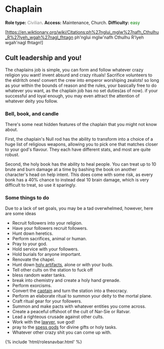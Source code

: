 # Chaplain
**Role type:** <font color= "#808080">Civilian</font>. **Access:** Maintenance, Church. **Difficulty:** <font color="Green">easy</font>


[https://en.wiktionary.org/wiki/Citations:ph%27nglui_mglw%27nafh_Cthulhu_R%27lyeh_wgah%27nagl_fhtagn ph'nglui mglw'nafh Cthulhu R'lyeh wgah'nagl fhtagn!]


## Cult leadership and you!

The chaplains job is simple, you can form and follow whatever crazy religion you want! invent absurd and crazy rituals! Sacrifice volunteers to the eldritch ones! convert the crew into emperor worshiping zealots! so long as your within the bounds of reason and the rules, your basically free to do whatever you want, as the chaplain job has no set duties(as of now). if your successful and loyal enough, you may even attract the attention of whatever deity you follow.

### Bell, book, and candle

There's some neat hidden features of the chaplain that you might not know about.

First, the chaplain's Null rod has the ability to transform into a choice of a huge list of religious weapons, allowing you to pick one that matches closer to your god's flavour. They each have different stats, and most are quite robust.

Second, the holy book has the ability to heal people. You can treat up to 10 brute and burn damage at a time by bashing the book on another character's head on help intent. This does come with some risk, as every bonk has a 40% chance to instead deal 10 brain damage, which is very difficult to treat, so use it sparingly.

### Some things to do

Due to a lack of set goals, you may be a tad overwhelmed, however, here are some ideas

* Recruit followers into your religion.
* Have your followers recruit followers.
* Hunt down heretics.
* Perform sacrifices, animal or human.
* Pray to your god.
* Hold service with your followers.
* Hold burials for anyone important.
* Renovate the chapel.
* Hunt down [holy artifacts](Asteroid.md), alone or with your buds.
* Tell other cults on the station to fuck off
* bless random water tanks.
* break into chemistry and create a holy hand grenade.
* Perform exorcisms.
* Convert the [captain](Captain.md) and turn the station into a theocracy.
* Perform an elaborate ritual to summon your deity to the mortal plane.
* Craft ritual gear for your followers.
* Summon and make pacts with whatever entities you come across.
* Create a peaceful offshoot of the cult of Nar-Sie or Ratvar.
* Lead a righteous crusade against other cults.
* Work with the [lawyer](Lawyer.md), sue god!
* pray to the [spess gods](Admin.md) for divine gifts or holy tasks.
* Whatever other crazy shit you can come up with.
  <div class="container-fluid wm-page-content">
{% include 'html/rolesnavbar.html' %}
</div>
